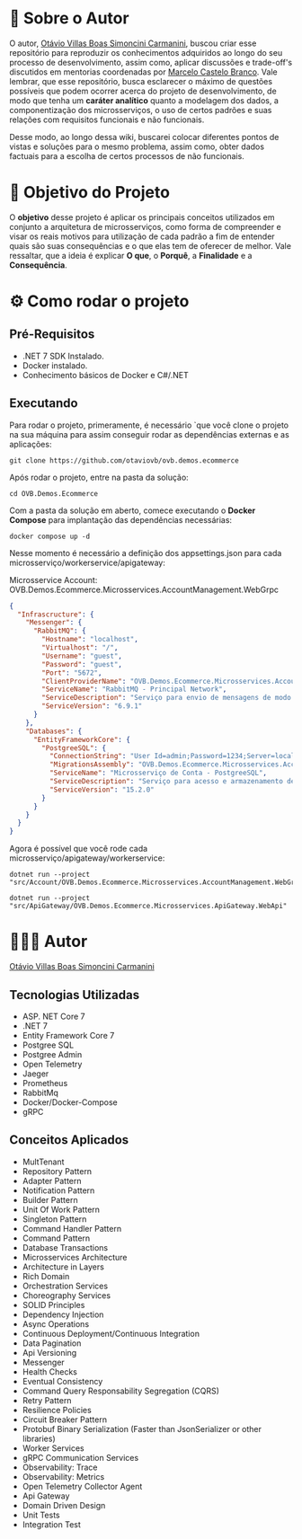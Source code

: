 # 👋 Sobre o Autor

O autor, [Otávio Villas Boas Simoncini Carmanini](https://www.linkedin.com/in/otaviovillasboassimoncinicarmanini/), buscou criar esse repositório para reproduzir os conhecimentos adquiridos ao longo do seu processo de desenvolvimento, assim como, aplicar discussões e trade-off's discutidos em mentorias coordenadas por [Marcelo Castelo Branco](https://www.linkedin.com/in/marcelocastelobranco/). Vale lembrar, que esse repositório, busca esclarecer o máximo de questões possíveis que podem ocorrer acerca do projeto de desenvolvimento, de modo que tenha um **caráter analítico** quanto a modelagem dos dados, a componentização dos microsserviços, o uso de certos padrões e suas relações com requisitos funcionais e não funcionais.

Desse modo, ao longo dessa wiki, buscarei colocar diferentes pontos de vistas e soluções para o mesmo problema, assim como, obter dados factuais para a escolha de certos processos de não funcionais.


# 📌 Objetivo do Projeto

O **objetivo** desse projeto é aplicar os principais conceitos utilizados em conjunto a arquitetura de microsserviços, como forma de compreender e visar os reais motivos para utilização de cada padrão a fim de entender quais são suas consequências e o que elas tem de oferecer de melhor. Vale ressaltar, que a ideia é explicar **O que**, o **Porquê**, a **Finalidade** e a **Consequência**.

# ⚙️ Como rodar o projeto

## Pré-Requisitos
- .NET 7 SDK Instalado.
- Docker instalado.
- Conhecimento básicos de Docker e C#/.NET

## Executando

Para rodar o projeto, primeramente, é necessário `que você clone o projeto na sua máquina para assim conseguir rodar as dependências externas e as aplicações:

```
git clone https://github.com/otaviovb/ovb.demos.ecommerce
```

Após rodar o projeto, entre na pasta da solução:

```
cd OVB.Demos.Ecommerce
```

Com a pasta da solução em aberto, comece executando o **Docker Compose** para implantação das dependências necessárias:

```
docker compose up -d
```

Nesse momento é necessário a definição dos appsettings.json para cada microsserviço/workerservice/apigateway:

Microsservice Account: OVB.Demos.Ecommerce.Microsservices.AccountManagement.WebGrpc
```json
{
  "Infrascructure": {
    "Messenger": {
      "RabbitMQ": {
        "Hostname": "localhost",
        "Virtualhost": "/",
        "Username": "guest",
        "Password": "guest",
        "Port": "5672",
        "ClientProviderName": "OVB.Demos.Ecommerce.Microsservices.AccountManagement.WebGrpc",
        "ServiceName": "RabbitMQ - Principal Network",
        "ServiceDescription": "Serviço para envio de mensagens de modo assíncrono, como forma de comunicação entre os sistemas da aplicação.",
        "ServiceVersion": "6.9.1"
      }
    },
    "Databases": {
      "EntityFrameworkCore": {
        "PostgreeSQL": {
          "ConnectionString": "User Id=admin;Password=1234;Server=localhost;Port=5432;Database=ovbdemosecommerceaccountmanagement",
          "MigrationsAssembly": "OVB.Demos.Ecommerce.Microsservices.AccountManagement.Infrascructure",
          "ServiceName": "Microsserviço de Conta - PostgreeSQL",
          "ServiceDescription": "Serviço para acesso e armazenamento de dados.",
          "ServiceVersion": "15.2.0"
        }
      }
    }
  }
}
```

Agora é possível que você rode cada microsserviço/apigateway/workerservice:

```
dotnet run --project "src/Account/OVB.Demos.Ecommerce.Microsservices.AccountManagement.WebGrpc"
```

```
dotnet run --project "src/ApiGateway/OVB.Demos.Ecommerce.Microsservices.ApiGateway.WebApi"
```

# 🧑‍🤝‍🧑 Autor

[Otávio Villas Boas Simoncini Carmanini](https://www.linkedin.com/in/otaviovillasboassimoncinicarmanini/)

## Tecnologias Utilizadas
- ASP. NET Core 7
- .NET 7
- Entity Framework Core 7
- Postgree SQL
- Postgree Admin
- Open Telemetry
- Jaeger
- Prometheus
- RabbitMq
- Docker/Docker-Compose
- gRPC

## Conceitos Aplicados
- MultTenant
- Repository Pattern
- Adapter Pattern
- Notification Pattern
- Builder Pattern
- Unit Of Work Pattern
- Singleton Pattern
- Command Handler Pattern
- Command Pattern
- Database Transactions
- Microsservices Architecture
- Architecture in Layers
- Rich Domain
- Orchestration Services
- Choreography Services
- SOLID Principles
- Dependency Injection
- Async Operations
- Continuous Deployment/Continuous Integration
- Data Pagination
- Api Versioning
- Messenger
- Health Checks
- Eventual Consistency
- Command Query Responsability Segregation (CQRS)
- Retry Pattern
- Resilience Policies
- Circuit Breaker Pattern
- Protobuf Binary Serialization (Faster than JsonSerializer or other libraries)
- Worker Services
- gRPC Communication Services
- Observability: Trace
- Observability: Metrics
- Open Telemetry Collector Agent
- Api Gateway
- Domain Driven Design
- Unit Tests
- Integration Test

